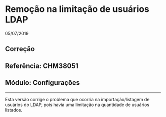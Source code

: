 # Remoção na limitação de usuários LDAP
05/07/2019
## Correção
## Referência: CHM38051
## Módulo: Configurações
***

Esta versão corrige o problema que ocorria na importação/listagem de usuários do LDAP, pois havia uma limitação na quantidade de usuários listados.